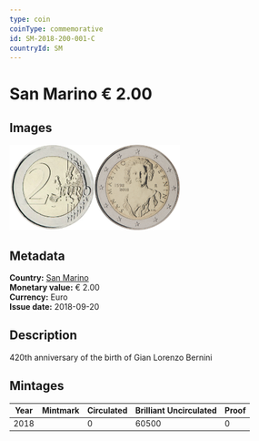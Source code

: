 ```yaml
---
type: coin
coinType: commemorative
id: SM-2018-200-001-C
countryId: SM
---
```


# San Marino € 2.00

## Images

<img src="../../Images/common-2007-200.webp" height="150" alt="Front image"><img src="Images/SM-2018-200-001.webp" height="150" alt="Back image">

## Metadata

**Country:** [San Marino](../../Countries/San%20Marino/index.md)\
**Monetary value:** € 2.00\
**Currency:** Euro\
**Issue date:** 2018-09-20

## Description

420th anniversary of the birth of Gian Lorenzo Bernini

## Mintages

| Year | Mintmark | Circulated | Brilliant Uncirculated | Proof |
| ---- | -------- | ---------- | ---------------------- | ----- |
| 2018 |          | 0          | 60500                  | 0     |
